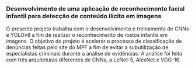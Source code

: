 ### Desenvolvimento de uma aplicação de reconhecimento facial infantil para detecção de conteúdo ilícito em imagens

O presente projeto trabalha com o desenvolvimento e treinamento de CNNs e YOLOv8 a fim de realizar o reconhecimento de rostos infantis em imagens. O objetivo do projeto é acelerar o processo de classificação de denúncias
feitas pelo site do MPF a fim de evitar a subutilização de especialistas criminais durante a análise de evidências.
A análise foi feita com três arquiteturas diferentes de CNNs, a LeNet-5, AlexNet e VGG-16. 
